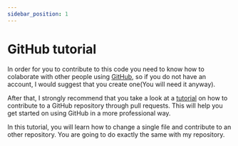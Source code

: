 ```yaml
---
sidebar_position: 1
---
```


# GitHub tutorial

In order for you to contribute to this code you need to know how to colaborate with other people using [GitHub](https://github.com), so if you do not have an account, I would suggest that you create one(You will need it anyway).

After that, I strongly recommend that you take a look at a [tutorial](https://github.com/porfanid/first-contributions) on how to contribute to a GitHub repository through pull requests. This will help you get started on using GitHub in a more professional way.

In this tutorial, you will learn how to change a single file and contribute to an other repository. You are going to do exactly the same with my repository.